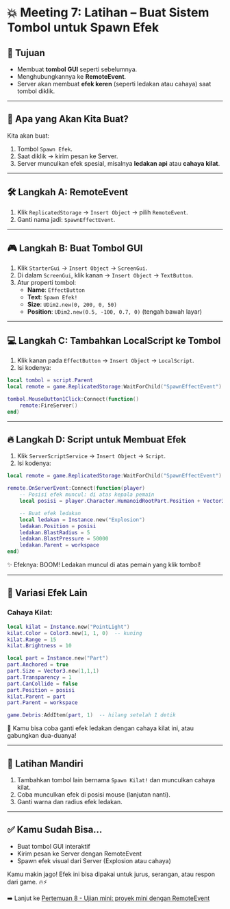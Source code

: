 # 💥 Meeting 7: Latihan – Buat Sistem Tombol untuk Spawn Efek

## 🎯 Tujuan

- Membuat **tombol GUI** seperti sebelumnya.
- Menghubungkannya ke **RemoteEvent**.
- Server akan membuat **efek keren** (seperti ledakan atau cahaya) saat tombol diklik.

---

## 🧠 Apa yang Akan Kita Buat?

Kita akan buat:

1. Tombol `Spawn Efek`.
2. Saat diklik → kirim pesan ke Server.
3. Server munculkan efek spesial, misalnya **ledakan api** atau **cahaya kilat**.

---

## 🛠️ Langkah A: RemoteEvent

1. Klik `ReplicatedStorage` → `Insert Object` → pilih `RemoteEvent`.
2. Ganti nama jadi: `SpawnEffectEvent`.

---

## 🎮 Langkah B: Buat Tombol GUI

1. Klik `StarterGui` → `Insert Object` → `ScreenGui`.
2. Di dalam `ScreenGui`, klik kanan → `Insert Object` → `TextButton`.
3. Atur properti tombol:
   - **Name**: `EffectButton`
   - **Text**: `Spawn Efek!`
   - **Size**: `UDim2.new(0, 200, 0, 50)`
   - **Position**: `UDim2.new(0.5, -100, 0.7, 0)` (tengah bawah layar)

---

## 💻 Langkah C: Tambahkan LocalScript ke Tombol

1. Klik kanan pada `EffectButton` → `Insert Object` → `LocalScript`.
2. Isi kodenya:

```lua
local tombol = script.Parent
local remote = game.ReplicatedStorage:WaitForChild("SpawnEffectEvent")

tombol.MouseButton1Click:Connect(function()
	remote:FireServer()
end)
```

---

## 🔥 Langkah D: Script untuk Membuat Efek

1. Klik `ServerScriptService` → `Insert Object` → `Script`.
2. Isi kodenya:

```lua
local remote = game.ReplicatedStorage:WaitForChild("SpawnEffectEvent")

remote.OnServerEvent:Connect(function(player)
	-- Posisi efek muncul: di atas kepala pemain
	local posisi = player.Character.HumanoidRootPart.Position + Vector3.new(0, 5, 0)

	-- Buat efek ledakan
	local ledakan = Instance.new("Explosion")
	ledakan.Position = posisi
	ledakan.BlastRadius = 5
	ledakan.BlastPressure = 50000
	ledakan.Parent = workspace
end)
```

✨ Efeknya: BOOM! Ledakan muncul di atas pemain yang klik tombol!

---

## 🧠 Variasi Efek Lain

### Cahaya Kilat:

```lua
local kilat = Instance.new("PointLight")
kilat.Color = Color3.new(1, 1, 0)  -- kuning
kilat.Range = 15
kilat.Brightness = 10

local part = Instance.new("Part")
part.Anchored = true
part.Size = Vector3.new(1,1,1)
part.Transparency = 1
part.CanCollide = false
part.Position = posisi
kilat.Parent = part
part.Parent = workspace

game.Debris:AddItem(part, 1)  -- hilang setelah 1 detik
```

🔁 Kamu bisa coba ganti efek ledakan dengan cahaya kilat ini, atau gabungkan dua-duanya!

---

## 🎯 Latihan Mandiri

1. Tambahkan tombol lain bernama `Spawn Kilat!` dan munculkan cahaya kilat.
2. Coba munculkan efek di posisi mouse (lanjutan nanti).
3. Ganti warna dan radius efek ledakan.

---

## ✅ Kamu Sudah Bisa...

- Buat tombol GUI interaktif
- Kirim pesan ke Server dengan RemoteEvent
- Spawn efek visual dari Server (Explosion atau cahaya)

Kamu makin jago! Efek ini bisa dipakai untuk jurus, serangan, atau respon dari game. 🔥⚡

➡️ Lanjut ke [Pertemuan 8 - Ujian mini: proyek mini dengan RemoteEvent](https://github.com/ihksanghazi/ScriptingRobloxTutorial/tree/Pertemuan_8)

